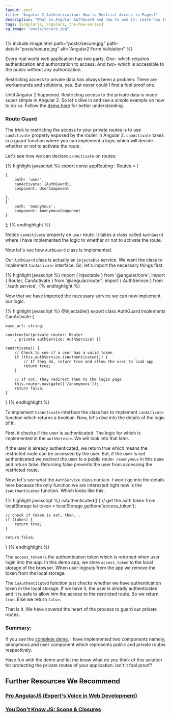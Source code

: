 ```yaml
---
layout: post
title: "Angular 2 Authentication: How to Restrict Access to Pages?"
description: "What is Angular AuthGuard and how to use it. Learn how to restrict anonymous users from accessing restricted pages in your application using Angular 2 Authentication."
tags: [angularjs, angular2, the-how-series]
og_image: "posts/secure.jpg"
---
```


{% include image.html path="posts/secure.jpg" path-detail="posts/secure.jpg" alt="Angular2 Form Validation" %}


Every real world web application has two parts. One- which requires authentication and authorization to access. And two- which is accessible to the public without any authorization.

Restricting access to private data has always been a problem. There are workarounds and solutions, yes. But never could I find a fool proof one.

Until Angular 2 happened. Restricting access to the private data is made super simple in Angular 2. So let's dive in and see a simple example on how to do so. Follow the [demo here](https://embed.plnkr.co/H8ogMZsZTjL0dGw8qdud/) for better understanding.

### Route Guard
The trick to restricting the access to your private routes is to use `canActivate` property exposed by the router in Angular 2. `canActivate` takes in a guard function where you can implement a logic which will decide whether or not to activate the route.

Let's see how we can declare `canActivate` on routes:


{% highlight javascript %}
export const appRouting : Routes = [

    {
        path: 'user',
        canActivate: [AuthGuard],
        component: UserComponent
    
    },
    {
        path: 'anonymous',
        component: AnonymousComponent
    }

];
{% endhighlight %}


Notice `canActivate` property on `user` route. It takes a class called `AuthGuard` where I have implemented the logic to whether or not to activate the route.

Now let's see how `AuthGuard` class is implemented.

Our `AuthGuard` class is actually an `Injectable` service. We want the class to implement `CanActivate` interface. So, let's import the necessary things first.


{% highlight javascript %}
import { Injectable } from '@angular/core';
import { Router, CanActivate } from '@angular/router';
import { AuthService } from './auth.service';
{% endhighlight %}


Now that we have imported the necessary service we can now implement our logic.


{% highlight javascript %}
@Injectable()
export class AuthGuard implements CanActivate {

    base_url: string;

    constructor(private router: Router
        , private authService: AuthService) {}

    canActivate() {
        // Check to see if a user has a valid token
        if (this.authService.isAuthenticated()) {
            // If they do, return true and allow the user to load app
            return true;
        }

        // If not, they redirect them to the login page
        this.router.navigate(['/anonymous']);
        return false;
    }


}
{% endhighlight %}


To implement `CanActivate` interface the class has to implement `canActivate` function which returns a boolean. Now, let's dive into the details of the logic of it.

First, it checks if the user is authenticated. The logic for which is implemented in the `authService`. We will look into that later.

If the user is already authenticated, we return true which means the restricted route can be accessed by the user. But, if the user is not authenticated we redirect the user to a public route- `/anonymous` in this case and return false. Returning false prevents the user from accessing the restricted route.


Now, let's see what the `AuthService` class contain. I won't go into the details here because the only function we are interested right now is the `isAuthenticated` function. Which looks like this:


{% highlight javascript %}
isAuthenticated() {
    // get the auth token from localStorage
    let token = localStorage.getItem('access_token');

    // check if token is set, then...
    if (token) {
        return true;
    }

    return false;
}
{% endhighlight %}


The `access_token` is the authentication token which is returned when user login into the app. In this demo app, we store `access_token` to the local storage of the browser. When user logouts from the app we remove the token from the local storage.

The `isAuthenticated` function just checks whether we have authentication token in the local storage. If we have it, the user is already authenticated and it is safe to allow him the access to the restricted route. So we return `true`. Else we return `false`.

That is it. We have covered the heart of the process to guard our private routes.

### Summary:
If you see the [complete demo](https://embed.plnkr.co/H8ogMZsZTjL0dGw8qdud/), I have implemented two components namely, anonymous and user component which represents public and private routes respectively.

Have fun with the demo and let me know what do you think of this solution for protecting the private routes of your application. Isn't it fool proof?


## Further Resources We Recommend

### [Pro AngularJS (Expert's Voice in Web Development)](https://amzn.to/36F6N8v)
### [You Don't Know JS: Scope & Closures](https://amzn.to/2UaT46V)